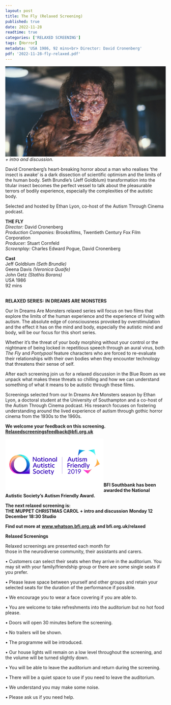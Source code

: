 ```yaml
---
layout: post
title: The Fly (Relaxed Screening)
published: true
date: 2022-11-28
readtime: true
categories: ['RELAXED SCREENING']
tags: [Horror]
metadata: 'USA 1986, 92 mins<br> Director: David Cronenberg'
pdf: '2022-11-28-fly-relaxed.pdf'
---
```


<img style="float: left;" src="/img/fly-01.jpeg"><br><br>

_+ intro and discussion._

David Cronenberg’s heart-breaking horror about a man who realises ‘the insect is awake’ is a dark dissection of scientific optimism and the limits of the human body. Seth Brundle’s (Jeff Goldblum) transformation into the titular insect becomes the perfect vessel to talk about the pleasurable terrors of bodily experience, especially the complexities of the autistic body.

Selected and hosted by Ethan Lyon, co-host of the Autism Through Cinema podcast.
<br>

**THE FLY**<br>
_Director:_ David Cronenberg  
_Production Companies:_ Brooksfilms, Twentieth Century Fox Film Corporation    
_Producer:_ Stuart Cornfeld  
_Screenplay:_ Charles Edward Pogue, David Cronenberg  

**Cast**    
Jeff Goldblum _(Seth Brundle)_<br>
Geena Davis _(Veronica Quaife)_<br>
John Getz _(Stathis Borans)_<br>
USA 1986<br>
92 mins<br>
<br>

**RELAXED SERIES:**
**IN DREAMS ARE MONSTERS**<br>

Our In Dreams Are Monsters relaxed series will focus on two films that explore the limits of the human experience and the experience of living with autism. The absolute edge of consciousness provoked by overstimulation and the effect it has on the mind and body, especially the autistic mind and body, will be our focus for this short series.

Whether it’s the threat of your body morphing without your control or the nightmare of being locked in repetitious speech through an aural virus, both _The Fly_ and _Pontypool_ feature characters who are forced to re-evaluate their relationships with their own bodies when they encounter technology that threatens their sense of self.

After each screening join us for a relaxed discussion in the Blue Room as we unpack what makes these threats so chilling and how we can understand something of what it means to be autistic through these films.

Screenings selected from our In Dreams Are Monsters season by Ethan Lyon, a doctoral student at the University of Southampton and a co-host of the Autism Through Cinema podcast. His research focuses on fostering understanding around the lived experience of autism through gothic horror cinema from the 1930s to the 1960s.
<br>

**We welcome your feedback on this screening. Relaxedscreeningsfeedback@bfi.org.uk**


<img style="float: left;" src="/img/autistic_society.png"><br><br><br><br><br><br><br><br>
**BFI Southbank has been awarded the National Autistic Society’s Autism Friendly Award.**


**The next relaxed screening is:**<br>
**THE MUPPET CHRISTMAS CAROL**
**+ intro and discussion**
**Monday 12 December 18:30 Studio**


**Find out more at**
**www.whatson.bfi.org.uk**
**and bfi.org.uk/relaxed**

**Relaxed Screenings**<br>

Relaxed screenings are presented each month for  
those in the neurodiverse community, their assistants and carers.

• Customers can select their seats when they arrive in the auditorium. You may sit with your family/friendship group or there are some single seats if you prefer.

• Please leave space between yourself and other groups and retain your selected seats for the duration of the performance if possible.

• We encourage you to wear a face covering if you are  able to.

• You are welcome to take refreshments into the auditorium but no hot food please.

• Doors will open 30 minutes before the screening.

• No trailers will be shown.

• The programme will be introduced.

• Our house lights will remain on a low level throughout the screening, and the volume will be turned slightly down.

• You will be able to leave the auditorium and return during the screening.

• There will be a quiet space to use if you need to leave the auditorium.

• We understand you may make some noise.

• Please ask us if you need help.





<!--stackedit_data:
eyJoaXN0b3J5IjpbLTgzOTg1ODg5OF19
-->
